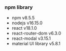 ### npm library
- npm v8.5.5
- nodejs v16.15.0
- react v18.1.0
- react-router-dom v6.3.0
- react-modal v3.15.1
- material UI library v5.8.1
